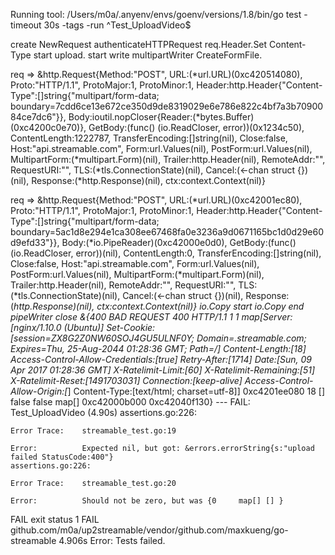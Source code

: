 Running tool: /Users/m0a/.anyenv/envs/goenv/versions/1.8/bin/go test -timeout 30s -tags  -run ^Test_UploadVideo$

create NewRequest
authenticateHTTPRequest
req.Header.Set Content-Type
start upload.
start write
multipartWriter CreateFormFile.


req => &http.Request{Method:"POST", URL:(*url.URL)(0xc420514080), Proto:"HTTP/1.1", ProtoMajor:1, ProtoMinor:1, Header:http.Header{"Content-Type":[]string{"multipart/form-data; boundary=7cdd6ce13e672ce350d9de8319029e6e786e822c4bf7a3b7090084ce7dc6"}}, Body:ioutil.nopCloser{Reader:(*bytes.Buffer)(0xc4200c0e70)}, GetBody:(func() (io.ReadCloser, error))(0x1234c50), ContentLength:1222787, TransferEncoding:[]string(nil), Close:false, Host:"api.streamable.com", Form:url.Values(nil), PostForm:url.Values(nil), MultipartForm:(*multipart.Form)(nil), Trailer:http.Header(nil), RemoteAddr:"", RequestURI:"", TLS:(*tls.ConnectionState)(nil), Cancel:(<-chan struct {})(nil), Response:(*http.Response)(nil), ctx:context.Context(nil)}



req => &http.Request{Method:"POST", URL:(*url.URL)(0xc42001ec80), Proto:"HTTP/1.1", ProtoMajor:1, ProtoMinor:1, Header:http.Header{"Content-Type":[]string{"multipart/form-data; boundary=5ac1d8e294e1ca308ee67468fa0e3236a9d0671165bc1d0d29e60d9efd33"}}, Body:(*io.PipeReader)(0xc42000e0d0), GetBody:(func() (io.ReadCloser, error))(nil), ContentLength:0, TransferEncoding:[]string(nil), Close:false, Host:"api.streamable.com", Form:url.Values(nil), PostForm:url.Values(nil), MultipartForm:(*multipart.Form)(nil), Trailer:http.Header(nil), RemoteAddr:"", RequestURI:"", TLS:(*tls.ConnectionState)(nil), Cancel:(<-chan struct {})(nil), Response:(*http.Response)(nil), ctx:context.Context(nil)}
io.Copy start
io.Copy end
pipeWriter close
&{400 BAD REQUEST 400 HTTP/1.1 1 1 map[Server:[nginx/1.10.0 (Ubuntu)] Set-Cookie:[session=ZX8G2Z0NW60SOJ4GU5ULNF0Y; Domain=.streamable.com; Expires=Thu, 25-Aug-2044 01:28:36 GMT; Path=/] Content-Length:[18] Access-Control-Allow-Credentials:[true] Retry-After:[1714] Date:[Sun, 09 Apr 2017 01:28:36 GMT] X-Ratelimit-Limit:[60] X-Ratelimit-Remaining:[51] X-Ratelimit-Reset:[1491703031] Connection:[keep-alive] Access-Control-Allow-Origin:[*] Content-Type:[text/html; charset=utf-8]] 0xc4201ee080 18 [] false false map[] 0xc42000b000 0xc42040f130}
--- FAIL: Test_UploadVideo (4.90s)
	assertions.go:226: 
                          
	Error Trace:	streamable_test.go:19
		
	Error:      	Expected nil, but got: &errors.errorString{s:"upload failed StatusCode:400"}
	assertions.go:226: 
                          
	Error Trace:	streamable_test.go:20
		
	Error:      	Should not be zero, but was {0     map[] [] }
FAIL
exit status 1
FAIL	github.com/m0a/up2streamable/vendor/github.com/maxkueng/go-streamable	4.906s
Error: Tests failed.